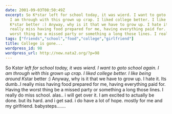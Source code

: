 ```yaml
---
date: 2001-09-03T08:50:49Z
excerpt: So K*star left for school today, it was wierd. I want to goto school again.
  I am through with this grown up crap. I liked college better. I like being around
  K*star better :) Anyway, why is it that we have to grow up. I hate it. Its dumb..I
  really miss having food prepared for me, having everything paid for. Having the
  worst thing be a missed party or something a long those lines. I really do mis...
tags: ["friends","school","food","college","girlfriend"]
title: College is gone...
wordpress_id: 98
wordpress_url: http://new.nata2.org/?p=98
---
```


So K*star left for school today, it was wierd. I want to goto school again. I am through with this grown up crap. I liked college better. I like being around K*star better :) Anyway, why is it that we have to grow up. I hate it. Its dumb..I really miss having food prepared for me, having everything paid for. Having the worst thing be a missed party or something a long those lines. I really do miss school. alas.. i will get over it. I am excited to actually be done. but its hard. and i get sad. i do have a lot of hope. mostly for me and my girlfriend. babysteps.......
